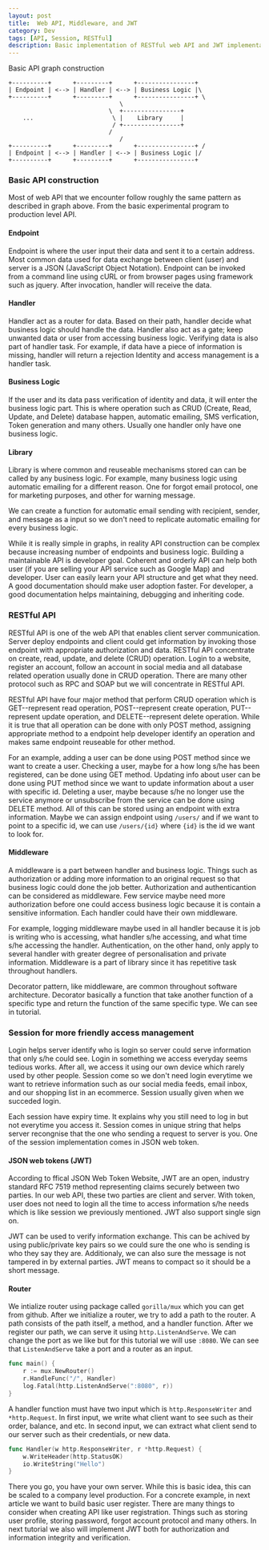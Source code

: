 ```yaml
---
layout: post
title:  Web API, Middleware, and JWT
category: Dev
tags: [API, Session, RESTful]
description: Basic implementation of RESTful web API and JWT implementation using Golang
---
```


Basic API graph construction
```
+----------+      +---------+      +----------------+
| Endpoint | <--> | Handler | <--> | Business Logic |\ 
+----------+      +---------+      +----------------+ \
						       \
							\  +----------------+
	...						 \ |    Library     |
							 / +----------------+
							/
						       /
+----------+      +---------+      +----------------+ /
| Endpoint | <--> | Handler | <--> | Business Logic |/
+----------+      +---------+      +----------------+
```
### Basic API construction
Most of web API that we encounter follow roughly the same pattern as described in graph above.
From the basic experimental program to production level API.

#### Endpoint
Endpoint is where the user input their data and sent it to a certain address. 
Most common data used for data exchange between client (user) and server is a JSON (JavaScript Object Notation). 
Endpoint can be invoked from a command line using cURL or from browser pages using framework such as jquery. 
After invocation, handler will receive the data.

#### Handler
Handler act as a router for data. Based on their path, handler decide what business logic should handle the data. 
Handler also act as a gate; keep unwanted data or user from accessing business logic. 
Verifying data is also part of handler task.
For example, if data have a piece of information is missing, handler will return a rejection
Identity and access management is a handler task.

#### Business Logic
If the user and its data pass verification of identity and data, it will enter the business logic part.
This is where operation such as CRUD (Create, Read, Update, and Delete) database happen, automatic emailing, SMS verfication, Token generation and many others.
Usually one handler only have one business logic.

#### Library
Library is where common and reuseable mechanisms stored can can be called by any business logic. 
For example, many business logic using automatic emailing for a different reason. 
One for forgot email protocol, one for marketing purposes, and other for warning message.

We can create a function for automatic email sending with recipient, sender, and message as a input so we don't need to replicate automatic emailing for every business logic.

While it is really simple in graphs, in reality API construction can be complex because increasing number of endpoints and business logic.
Building a maintainable API is developer goal.
Coherent and orderly API can help both user (if you are selling your API service such as Google Map) and developer.
User can easily learn your API structure and get what they need.
A good documentation should make user adoption faster.
For developer, a good documentation helps maintaining, debugging and inheriting code.

### RESTful API
RESTful API is one of the web API that enables client server communication. 
Server deploy endpoints and client could get information by invoking those endpoint with appropriate authorization and data.
RESTful API concentrate on create, read, update, and delete (CRUD) operation.
Login to a website, register an account, follow an account in social media and all database related operation usually done in CRUD operation.
There are many other protocol such as RPC and SOAP but we will concentrate in RESTful API.

RESTful API have four major method that perform CRUD operation which is GET--represent read operation, POST--represent create operation, PUT--represent update operation, and DELETE--represent delete operation.
While it is true that all operation can be done with only POST method, assigning appropriate method to a endpoint help developer identify an operation and makes same endpoint reuseable for other method.

For an example, adding a user can be done using POST method since we want to create a user. 
Checking a user, maybe for a how long s/he has been registered, can be done using GET method.
Updating info about user can be done using PUT method since we want to update information about a user with specific id.
Deleting a user, maybe because s/he no longer use the service anymore or unsubscribe from the service can be done using DELETE method.
All of this can be stored using an endpoint with extra information. 
Maybe we can assign endpoint using `/users/` and if we want to point to a specific id, we can use `/users/{id}` where `{id}` is the id we want to look for.

#### Middleware
A middleware is a part between handler and business logic. 
Things such as authorization or adding more information to an original request so that business logic could done the job better. 
Authorization and authenticantion can be considered as middleware. 
Few service maybe need more authorization before one could access business logic because it is contain a sensitive information.
Each handler could have their own middleware. 

For example, logging middleware maybe used in all handler because it is job is writing who is accessing, what handler s/he accessing, and what time s/he accessing the handler. 
Authentication, on the other hand, only apply to several handler with greater degree of personalisation and private information. 
Middleware is a part of library since it has repetitive task throughout handlers.

Decorator pattern, like middleware, are common throughout software architecture.
Decorator basically a function that take another function of a specific type and return the function of the same specific type.
We can see in tutorial.


### Session for more friendly access management

Login helps server identify who is login so server could serve information that only s/he could see.
Login in something we access everyday seems tedious works.
After all, we access it using our own device which rarely used by other people.
Session come so we don't need login everytime we want to retrieve information such as our social media feeds, email inbox, and our shopping list in an ecommerce.
Session usually given when we succeded login.

Each session have expiry time.
It explains why you still need to log in but not everytime you access it.
Session comes in unique string that helps server recongnise that the one who sending a request to server is you.
One of the session implementation comes in JSON web token.

#### JSON web tokens (JWT)
According to ffical JSON Web Token Website, JWT are an open, industry standard RFC 7519 method representing claims securely between two parties.
In our web API, these two parties are client and server. 
With token, user does not need to login all the time to access information s/he needs which is like session we previously mentioned.
JWT also support single sign on.

JWT can be used to verify information exchange. 
This can be achived by using public/private key pairs so we could sure the one who is sending is who they say they are.
Additionaly, we can also sure the message is not tampered in by external parties.
JWT means to compact so it should be a short message.

#### Router 
We intialize router using package called `gorilla/mux` which you can get from github.
After we initialize a router, we try to add a path to the router.
A path consists of the path itself, a method, and a handler function.
After we register our path, we can serve it using `http.ListenAndServe`.
We can change the port as we like but for this tutorial we will use `:8080`.
We can see that `ListenAndServe` take a port and a router as an input.

```go
func main() {
	r := mux.NewRouter()
	r.HandleFunc("/", Handler)
	log.Fatal(http.ListenAndServe(":8080", r))
}
```

A handler function must have two input which is `http.ResponseWriter` and `*http.Request`.
In first input, we write what client want to see such as their order, balance, and etc.
In second input, we can extract what client send to our server such as their credentials, or new data. 

```go
func Handler(w http.ResponseWriter, r *http.Request) {
	w.WriteHeader(http.StatusOK)
	io.WriteString("Hello")
}
```

There you go, you have your own server.
While this is basic idea, this can be scaled to a company level production.
For a concrete example, in next article we want to build basic user register.
There are many things to consider when creating API like user registration.
Things such as storing user profile, storing password, forgot account protocol and many others.
In next tutorial we also will implement JWT both for authorization and information integrity and verification.

